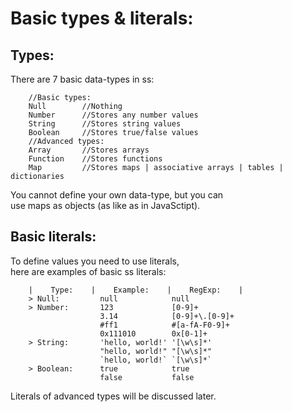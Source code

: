 # Basic types & literals:
## Types:
There are 7 basic data-types in ss:
```
    //Basic types:
    Null        //Nothing
    Number      //Stores any number values
    String      //Stores string values
    Boolean     //Stores true/false values
    //Advanced types:
    Array       //Stores arrays
    Function    //Stores functions
    Map         //Stores maps | associative arrays | tables | dictionaries
```
You cannot define your own data-type, but you can  
use maps as objects (as like as in JavaSctipt).
## Basic literals:
To define values you need to use literals,  
here are examples of basic ss literals:  
```
    |    Type:    |    Example:    |    RegExp:    |
    > Null:         null            null
    > Number:       123             [0-9]+
                    3.14            [0-9]+\.[0-9]+
                    #ff1            #[a-fA-F0-9]+
                    0x111010        0x[0-1]+
    > String:       'hello, world!' '[\w\s]*'
                    "hello, world!" "[\w\s]*"
                    `hello, world!` `[\w\s]*`
    > Boolean:      true            true
                    false           false
```
Literals of advanced types will be discussed later.